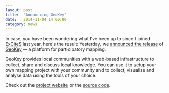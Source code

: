 ```yaml
---
layout: post
title:  "Announcing GeoKey"
date:   2014-11-04 14:00:00
category: news
---
```


In case, you have been wondering what I've been up to since I joined [ExCiteS](http://ucl.ac.uk/excites) last year, here's the result: Yesterday, we [announced the release](http://geokey.org.uk/blog/2014/official-release.html) of [GeoKey](http://geokey.org.uk/) — a platform for participatory mapping.

GeoKey provides local communities with a web-based infrastructure to collect, share and discuss local knowledge. You can use it to setup your own mapping project with your community and to collect, visualise and analyse data using the tools of your choice.

Check out the [project website](http://geokey.org.uk/) or the [source code](https://github.com/ExCiteS/geokey).

